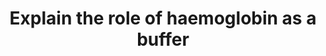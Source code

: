 ---
title: "Explain the role of haemoglobin as a buffer"
entityType: SAQ
exam: PEX
college: CICM
year: 2011
sitting: A
question: 19
passRate: 33
lo:
- "[[B1h, 2c, 2b]]"
- "[[Section F]]"
EC_extraCredit:
- "Additional credit was given for an understanding that histidine contains an imidazole group and how these groups are effective as a buffer."
- "brief review of how CO2 is buffered, the role of haemoglobin histidine residues, buffering capacity of oxy haemoglobin and deoxy haemoglobin and how this contributes to the Haldane effect would have rounded out a very good answer."
EC_errorsCommon:
- "Few candidates mentioned that haemoglobin was quantitatively significant and no candidate mentioned that it is the primary buffer for CO2."
- "Many answers were quite brief and did not explore the subject matter asked."
EC_expectedDomains:
- "To pass this question, the candidate only needed to define a buffer (weakly ionised acid or base in equilibrium with its full ionised salt), what it does, then discuss how Haemoglobin functions in this capacity."
resources:
- "Nunn’s Applied Respiratory Physiology, Lumb, page 228 to 230"
---